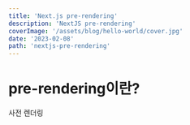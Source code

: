 ```yaml
---
title: 'Next.js pre-rendering'
description: 'NextJS pre-rendering'
coverImage: '/assets/blog/hello-world/cover.jpg'
date: '2023-02-08'
path: 'nextjs-pre-rendering'
---
```


# pre-rendering이란?

사전 렌더링
